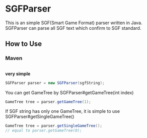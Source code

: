 # SGFParser

This is an simple SGF(Smart Game Format) parser written in Java.
SGFParser can parse all SGF text which confirm to SGF standard.

## How to Use

### Maven
```xml

```

**very simple**

```java
SGFParser parser = new SGFParser(sgfString);
```

You can get GameTree by SGFParser#getGameTree(int index)

```java
GameTree tree = parser.getGameTree(1);
```

If SGF string has only one GameTree, it is simple to use SGFParser#getSingleGameTree()

```java
GameTree tree = parser.getSingleGameTree();
// equal to parser.getGameTree(0);
```

